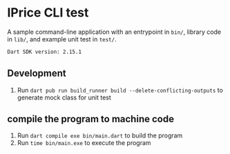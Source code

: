 # IPrice CLI test

A sample command-line application with an entrypoint in `bin/`, library code
in `lib/`, and example unit test in `test/`.

```bash
Dart SDK version: 2.15.1
```

## Development

1. Run `dart pub run build_runner build --delete-conflicting-outputs` to generate mock class for unit test

## compile the program to machine code

1. Run `dart compile exe bin/main.dart` to build the program
2. Run `time bin/main.exe` to execute the program
